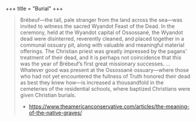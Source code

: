 +++
title = "Burial"
+++

> Brébeuf—the tall, pale stranger from the land across the sea—was invited to witness the sacred Wyandot Feast of the Dead. In the ceremony, held at the Wyandot capital of Ossossané, the Wyandot dead were disinterred, reverently cleaned, and placed together in a communal ossuary pit, along with valuable and meaningful material offerings. The Christian priest was greatly impressed by the pagans’ treatment of their dead, and it is perhaps not coincidence that this was the year of Brébeuf’s first great missionary successes.
> ... Whatever good was present at the Ossossané ossuary—where those who had not yet encountered the fullness of Truth honored their dead as best they knew how—is increased a thousandfold in the cemeteries of the residential schools, where baptized Christians were given Christian burials. 
> - https://www.theamericanconservative.com/articles/the-meaning-of-the-native-graves/